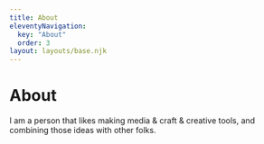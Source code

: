 ```yaml
---
title: About
eleventyNavigation:
  key: "About"
  order: 3
layout: layouts/base.njk
---
```


# About

I am a person that likes making media & craft & creative tools, and combining those ideas with other folks.
